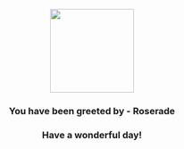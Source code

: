 <p align="center">
    <img src="https://raw.githubusercontent.com/PokeAPI/sprites/master/sprites/pokemon/407.png" width="150" height="150">
</p>
<h3 align="center">You have been greeted by - <b>Roserade</b></h3>
<h3 align="center">Have a wonderful day!</h3>

